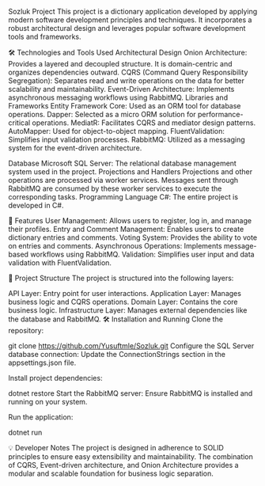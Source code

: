 Sozluk Project
This project is a dictionary application developed by applying modern software development principles and techniques. It incorporates a robust architectural design and leverages popular software development tools and frameworks.

🛠️ Technologies and Tools Used
Architectural Design
Onion Architecture: Provides a layered and decoupled structure. It is domain-centric and organizes dependencies outward.
CQRS (Command Query Responsibility Segregation): Separates read and write operations on the data for better scalability and maintainability.
Event-Driven Architecture: Implements asynchronous messaging workflows using RabbitMQ.
Libraries and Frameworks
Entity Framework Core: Used as an ORM tool for database operations.
Dapper: Selected as a micro ORM solution for performance-critical operations.
MediatR: Facilitates CQRS and mediator design patterns.
AutoMapper: Used for object-to-object mapping.
FluentValidation: Simplifies input validation processes.
RabbitMQ: Utilized as a messaging system for the event-driven architecture.

Database
Microsoft SQL Server: The relational database management system used in the project.
Projections and Handlers
Projections and other operations are processed via worker services.
Messages sent through RabbitMQ are consumed by these worker services to execute the corresponding tasks.
Programming Language
C#: The entire project is developed in C#.



🚀 Features
User Management: Allows users to register, log in, and manage their profiles.
Entry and Comment Management: Enables users to create dictionary entries and comments.
Voting System: Provides the ability to vote on entries and comments.
Asynchronous Operations: Implements message-based workflows using RabbitMQ.
Validation: Simplifies user input and data validation with FluentValidation.


📂 Project Structure
The project is structured into the following layers:

API Layer: Entry point for user interactions.
Application Layer: Manages business logic and CQRS operations.
Domain Layer: Contains the core business logic.
Infrastructure Layer: Manages external dependencies like the database and RabbitMQ.
🛠️ Installation and Running
Clone the repository:


git clone https://github.com/Yusuftmle/Sozluk.git
Configure the SQL Server database connection:
Update the ConnectionStrings section in the appsettings.json file.

Install project dependencies:


dotnet restore
Start the RabbitMQ server:
Ensure RabbitMQ is installed and running on your system.

Run the application:

dotnet run


💡 Developer Notes
The project is designed in adherence to SOLID principles to ensure easy extensibility and maintainability.
The combination of CQRS, Event-driven architecture, and Onion Architecture provides a modular and scalable foundation for business logic separation.
